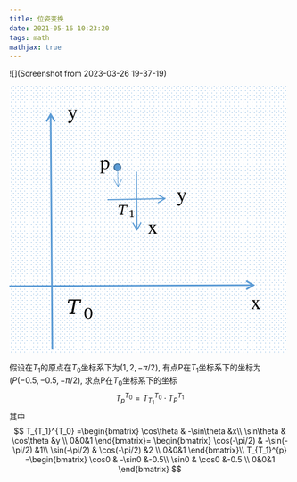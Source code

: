 ```yaml
---
title: 位姿变换
date: 2021-05-16 10:23:20
tags: math
mathjax: true
---
```


![](Screenshot from 2023-03-26 19-37-19)

<img src="位姿变换/Screenshot from 2023-03-26 19-37-19.png" style="zoom: 100%;" />

假设在$T_1$的原点在$T_0$坐标系下为$(1,2,-\pi/2)$, 有点P在$T_1$坐标系下的坐标为$(P(-0.5,  -0.5, -\pi/2)$, 求点P在$T_0$坐标系下的坐标
$$
T_p^{T_0}=T_{T_1}^{T_0} \cdot T_P^{T_1}
$$
其中
$$
T_{T_1}^{T_0} =\begin{bmatrix}
\cos\theta & -\sin\theta &x\\
\sin\theta & \cos\theta &y \\
0&0&1
\end{bmatrix}=
\begin{bmatrix}
\cos(-\pi/2) & -\sin(-\pi/2) &1\\
\sin(-\pi/2) & \cos(-\pi/2) &2 \\
0&0&1
\end{bmatrix}\\
T_{T_1}^{p} =\begin{bmatrix}
\cos0 & -\sin0 &-0.5\\
\sin0 & \cos0 &-0.5 \\
0&0&1
\end{bmatrix}
$$

